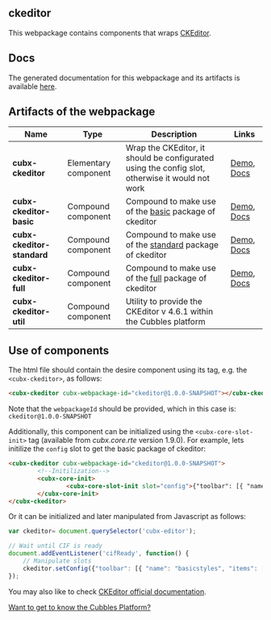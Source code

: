 ## ckeditor

This webpackage contains components that wraps [CKEditor][ckeditor].

## Docs
The generated documentation for this webpackage and its artifacts is available [here][wpDocs].

## Artifacts of the webpackage
| Name | Type | Description | Links |
|--------------------------------|----------------------|-----------------------------------------------------------------------------------------------------------------------------------------|---------------------------|
| **cubx-ckeditor** | Elementary component | Wrap the CKEditor, it should be configurated using the config slot, otherwise it would not work | [Demo][demoCke], [Docs][docsCke] |
| **cubx-ckeditor-basic** | Compound component | Compound to make use of the [basic][ckeDownload] package of ckeditor  | [Demo][demoCkeB], [Docs][docsCkeB] |
| **cubx-ckeditor-standard** | Compound component | Compound to make use of the [standard][ckeDownload] package of ckeditor  | [Demo][demoCkeS], [Docs][docsCkeS] |
| **cubx-ckeditor-full** | Compound component | Compound to make use of the [full][ckeDownload] package of ckeditor  | [Demo][demoCkeF], [Docs][docsCkeF] |
| **cubx-ckeditor-util** | Compound component | Utility to provide the CKEditor v 4.6.1 within the Cubbles platform| |

## Use of components

The html file should contain the desire component using its tag, e.g. the `<cubx-ckeditor>`, as follows:

```html
<cubx-ckeditor cubx-webpackage-id="ckeditor@1.0.0-SNAPSHOT"></cubx-ckeditor>
```
Note that the `webpackageId` should be provided, which in this case is: `ckeditor@1.0.0-SNAPSHOT`

Additionally, this component can be initialized using the `<cubx-core-slot-init>` tag (available from _cubx.core.rte_ version 1.9.0). For example, lets initilize the `config` slot to get the basic package of ckeditor:

```html
<cubx-ckeditor cubx-webpackage-id="ckeditor@1.0.0-SNAPSHOT">
        <!--Initilization-->
        <cubx-core-init>
                <cubx-core-slot-init slot="config">{"toolbar": [{ "name": "basicstyles", "items": [ "Bold", "Italic", "Underline", "Strike", "Subscript", "Superscript", "-", "CopyFormatting", "RemoveFormat" ] }]}</cubx-core-slot-init>
        </cubx-core-init>
</cubx-ckeditor>
```
Or it can be initialized and later manipulated from Javascript as follows:

```javascript
var ckeditor= document.querySelector('cubx-editor');

// Wait until CIF is ready
document.addEventListener('cifReady', function() {
	// Manipulate slots
	ckeditor.setConfig({"toolbar": [{ "name": "basicstyles", "items": [ "Bold", "Italic", "Underline", "Strike", "Subscript",     "Superscript", "-", "CopyFormatting", "RemoveFormat" ] }]});
});
```
You may also like to check [CKEditor official documentation][ckeOfDoc].

[Want to get to know the Cubbles Platform?](https://cubbles.github.io)

[ckeditor]: http://ckeditor.com/
[ckeOfDoc]: http://docs.ckeditor.com/
[ckeDownload]: http://ckeditor.com/download
[wpDocs]: https://cubbles.world/shared/ckeditor@1.0.0-SNAPSHOT/docs/index.html

[demoCke]: https://cubbles.world/shared/ckeditor@1.0.0-SNAPSHOT/cubx-ckeditor/demo/index.html
[docsCke]: https://cubbles.world/shared/ckeditor@1.0.0-SNAPSHOT/cubx-ckeditor/docs/index.html

[demoCkeB]: https://cubbles.world/shared/ckeditor@1.0.0-SNAPSHOT/cubx-ckeditor-basic/demo/index.html
[docsCkeB]: https://cubbles.world/shared/ckeditor@1.0.0-SNAPSHOT/cubx-ckeditor-basic/docs/index.html

[demoCkeS]: https://cubbles.world/shared/ckeditor@1.0.0-SNAPSHOT/cubx-ckeditor-standard/demo/index.html
[docsCkeS]: https://cubbles.world/shared/ckeditor@1.0.0-SNAPSHOT/cubx-ckeditor-standard/docs/index.html

[demoCkeF]: https://cubbles.world/shared/ckeditor@1.0.0-SNAPSHOT/cubx-ckeditor-full/demo/index.html
[docsCkeF]: https://cubbles.world/shared/ckeditor@1.0.0-SNAPSHOT/cubx-ckeditor-full/docs/index.html
